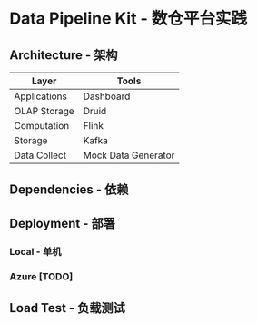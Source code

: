 # Data Pipeline Kit - 数仓平台实践

## Architecture - 架构
| Layer      | Tools |
| ----------- | ----------- |
| Applications | Dashboard  |
| OLAP Storage   | Druid     |
| Computation   | Flink     |
| Storage   | Kafka     |
| Data Collect   | Mock Data Generator  |

## Dependencies - 依赖

## Deployment - 部署
### Local - 单机

### Azure [TODO]

## Load Test - 负载测试

